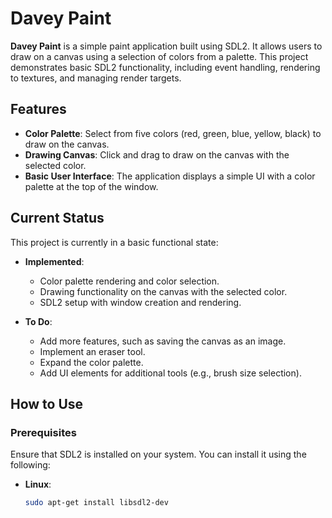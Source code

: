 # Davey Paint

**Davey Paint** is a simple paint application built using SDL2. It allows users to draw on a canvas using a selection of colors from a palette. This project demonstrates basic SDL2 functionality, including event handling, rendering to textures, and managing render targets.

## Features

- **Color Palette**: Select from five colors (red, green, blue, yellow, black) to draw on the canvas.
- **Drawing Canvas**: Click and drag to draw on the canvas with the selected color.
- **Basic User Interface**: The application displays a simple UI with a color palette at the top of the window.

## Current Status

This project is currently in a basic functional state:

- **Implemented**:
  - Color palette rendering and color selection.
  - Drawing functionality on the canvas with the selected color.
  - SDL2 setup with window creation and rendering.

- **To Do**:
  - Add more features, such as saving the canvas as an image.
  - Implement an eraser tool.
  - Expand the color palette.
  - Add UI elements for additional tools (e.g., brush size selection).

## How to Use

### Prerequisites

Ensure that SDL2 is installed on your system. You can install it using the following:

- **Linux**: 
  ```bash
  sudo apt-get install libsdl2-dev

